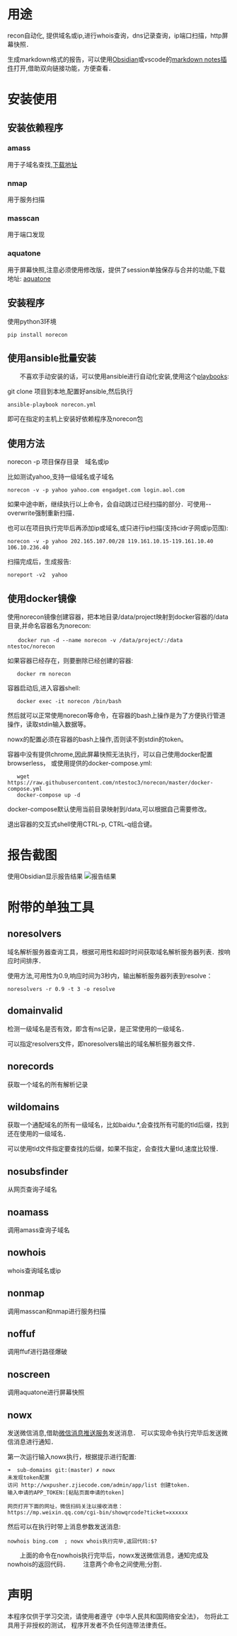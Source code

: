 
# 用途
  recon自动化, 提供域名或ip,进行whois查询，dns记录查询，ip端口扫描，http屏幕快照．
  
  
  生成markdown格式的报告，可以使用[Obsidian](https://obsidian.md/)或vscode的[markdown notes插件](https://marketplace.visualstudio.com/items?itemName=kortina.vscode-markdown-notes)打开,借助双向链接功能，方便查看．
  
# 安装使用

## 安装依赖程序

### amass 
   用于子域名查找,[下载地址](https://github.com/OWASP/Amass/releases)

### nmap
   用于服务扫描

### masscan
   用于端口发现

### aquatone
   用于屏幕快照,注意必须使用修改版，提供了session单独保存与合并的功能,下载地址:
   [aquatone](https://github.com/ntestoc3/aquatone/releases)

## 安装程序
  
  使用python3环境
  ```shell
  pip install norecon
  ```

## 使用ansible批量安装
　　不喜欢手动安装的话，可以使用ansible进行自动化安装,使用这个[playbooks](https://github.com/ntestoc3/playbooks):

   git clone 项目到本地,配置好ansible,然后执行
```shell
ansible-playbook norecon.yml
```
   即可在指定的主机上安装好依赖程序及norecon包

  
## 使用方法
  norecon -p 项目保存目录　域名或ip 
  
  比如测试yahoo,支持一级域名或子域名
  ```shell
  norecon -v -p yahoo yahoo.com engadget.com login.aol.com
  ```
  如果中途中断，继续执行以上命令，会自动跳过已经扫描的部分．可使用--overwrite强制重新扫描．
  
  也可以在项目执行完毕后再添加ip或域名,或只进行ip扫描(支持cidr子网或ip范围):
  ```shell
  norecon -v -p yahoo 202.165.107.00/28 119.161.10.15-119.161.10.40 106.10.236.40
  ```

  扫描完成后，生成报告:
  ```shell
  noreport -v2  yahoo
  ```

## 使用docker镜像
   使用norecon镜像创建容器，把本地目录/data/project映射到docker容器的/data目录,并命名容器名为norecon:

```shell
　　docker run -d --name norecon -v /data/project/:/data ntestoc/norecon
```

   如果容器已经存在，则要删除已经创建的容器:
```shell 
   docker rm norecon
```
   
   容器启动后,进入容器shell:
```shell
   docker exec -it norecon /bin/bash
``` 

   然后就可以正常使用norecon等命令，在容器的bash上操作是为了方便执行管道操作，读取stdin输入数据等。
   
   nowx的配置必须在容器的bash上操作,否则读不到stdin的token。
   
   容器中没有提供chrome,因此屏幕快照无法执行，可以自己使用docker配置browserless，
   或使用提供的docker-compose.yml:
```shell
   wget https://raw.githubusercontent.com/ntestoc3/norecon/master/docker-compose.yml
   docker-compose up -d
```
   docker-compose默认使用当前目录映射到/data,可以根据自己需要修改。
   
   退出容器的交互式shell使用CTRL-p, CTRL-q组合键。
  
# 报告截图
  使用Obsidian显示报告结果
  ![报告结果](https://github.com/ntestoc3/norecon/raw/master/resources/report_screen.gif)

# 附带的单独工具

## noresolvers
  域名解析服务器查询工具，根据可用性和超时时间获取域名解析服务器列表．按响应时间排序．
  
  使用方法,可用性为0.9,响应时间为3秒内，输出解析服务器列表到resolve：
```shell
noresolvers -r 0.9 -t 3 -o resolve
```

## domainvalid 
  检测一级域名是否有效，即含有ns记录，是正常使用的一级域名．

  可以指定resolvers文件，即noresolvers输出的域名解析服务器文件．

## norecords
  获取一个域名的所有解析记录
  
## wildomains
  获取一个通配域名的所有一级域名，比如baidu.*,会查找所有可能的tld后缀，找到还在使用的一级域名．

  可以使用tld文件指定要查找的后缀，如果不指定，会查找大量tld,速度比较慢．

## nosubsfinder
  从网页查询子域名
 
## noamass
  调用amass查询子域名
 
## nowhois
  whois查询域名或ip
 
## nonmap
  调用masscan和nmap进行服务扫描
  
## noffuf
  调用ffuf进行路径爆破
  
## noscreen
  调用aquatone进行屏幕快照
  
## nowx
  发送微信消息,借助[微信消息推送服务](http://wxpusher.zjiecode.com/docs/)发送消息．
  可以实现命令执行完毕后发送微信消息进行通知．
  
  第一次运行输入nowx执行，根据提示进行配置:
```shell
➜  sub-domains git:(master) ✗ nowx
未发现token配置
访问 http://wxpusher.zjiecode.com/admin/app/list 创建token.
输入申请的APP_TOKEN:[粘贴页面申请的token]

网页打开下面的网址，微信扫码关注以接收消息：
https://mp.weixin.qq.com/cgi-bin/showqrcode?ticket=xxxxxx
```

  然后可以在执行时带上消息参数发送消息:
```shell
nowhois bing.com  ; nowx whois执行完毕,返回代码:$?
```  
　　上面的命令在nowhois执行完毕后，nowx发送微信消息，通知完成及nowhois的返回代码．
　　注意两个命令之间使用;分割．

# 声明
  本程序仅供于学习交流，请使用者遵守《中华人民共和国网络安全法》，
  勿将此工具用于非授权的测试，
  程序开发者不负任何连带法律责任。


